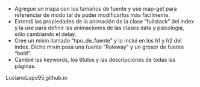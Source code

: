 -	Agregue un mapa con los tamaños de fuente y usé map-get para referenciar de modo tal de poder modificarlos más fácilmente.
-	Extendí las propiedades de la animación de la clase “fullstack” del index y la use para definir las animaciones de las clases data y psicología, sólo cambiando el delay.
-	Cree un mixin llamado “tipo_de_fuente” y lo inclui en los h1 y h2 del index. Dicho mixin pasa una fuente “Raleway” y un grosor de fuente “bold”.
-	Cambié las keywords, los títulos y las descripciones de todas las páginas.



LucianoLupo95,github.io
